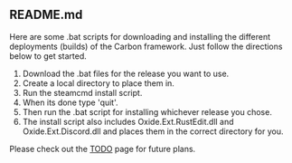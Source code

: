 ## README.md

Here are some .bat scripts for downloading and installing the different deployments (builds) of the Carbon framework. Just follow the directions below to get started.

1. Download the .bat files for the release you want to use.
2. Create a local directory to place them in.
3. Run the steamcmd install script.
4. When its done type 'quit'.
5. Then run the .bat script for installing whichever release you chose.
6. The install script also includes Oxide.Ext.RustEdit.dll and Oxide.Ext.Discord.dll and places them in the correct directory for you.

Please check out the [TODO](TODO.md) page for future plans.

